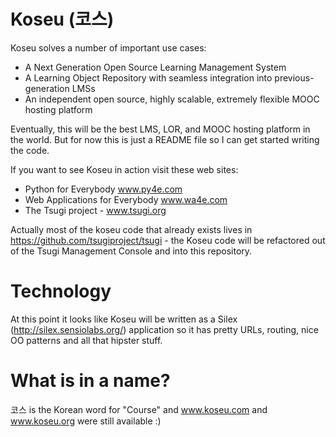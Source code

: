 # Koseu (코스)

Koseu solves a number of important use cases:

* A Next Generation Open Source Learning Management System
* A Learning Object Repository with seamless integration into previous-generation LMSs
* An independent open source, highly scalable, extremely flexible MOOC hosting platform

Eventually, this will be the best LMS, LOR, and MOOC hosting platform in the world.  But for now this is just a README file
so I can get started writing the code.

If you want to see Koseu in action visit these web sites:

* Python for Everybody www.py4e.com
* Web Applications for Everybody www.wa4e.com
* The Tsugi project - www.tsugi.org

Actually most of the koseu code that already exists lives in https://github.com/tsugiproject/tsugi - the Koseu
code will be refactored out of the Tsugi Management Console and into this repository.

# Technology

At this point it looks like Koseu will be written as a Silex (http://silex.sensiolabs.org/) application so it
has pretty URLs, routing, nice OO patterns and all that hipster stuff.

# What is in a name?

코스 is the Korean word for "Course" and www.koseu.com and www.koseu.org were still available :)
